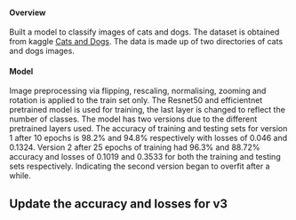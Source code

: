 #### Overview

Built a model to classify images of cats and dogs. The dataset is obtained from kaggle [Cats and Dogs](https://www.kaggle.com/competitions/dogs-vs-cats/data). The data is made up of two directories of cats and dogs images.


#### Model

Image preprocessing via flipping, rescaling, normalising, zooming and rotation is applied to the train set only. The Resnet50 and efficientnet pretrained model is used for training, the last layer is changed to reflect the number of classes. The model has two versions due to the different pretrained layers used.
The accuracy of training and testing sets for version 1 after 10 epochs is 98.2% and 94.8% respectively with losses of 0.046 and 0.1324. Version 2 after 25 epochs of training had 96.3% and 88.72% accuracy and losses of 0.1019 and 0.3533 for both the training and testing sets respectively. Indicating the second version began to overfit after a while. 
## Update the accuracy and losses for v3